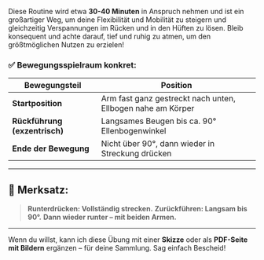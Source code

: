 
Diese Routine wird etwa **30-40 Minuten** in Anspruch nehmen und ist ein großartiger Weg, um deine Flexibilität und Mobilität zu steigern und gleichzeitig Verspannungen im Rücken und in den Hüften zu lösen. Bleib konsequent und achte darauf, tief und ruhig zu atmen, um den größtmöglichen Nutzen zu erzielen!

### ✅ Bewegungsspielraum konkret:

|Bewegungsteil|Position|
|-|-|
|**Startposition**|Arm fast ganz gestreckt nach unten, Ellbogen nahe am Körper|
|**Rückführung (exzentrisch)**|Langsames Beugen bis ca. 90° Ellenbogenwinkel|
|**Ende der Bewegung**|Nicht über 90°, dann wieder in Streckung drücken|

---

## 📌 Merksatz:

> **Runterdrücken: Vollständig strecken.**
> **Zurückführen: Langsam bis 90°.**
> **Dann wieder runter – mit beiden Armen.**

---

Wenn du willst, kann ich diese Übung mit einer **Skizze** oder als **PDF-Seite mit Bildern** ergänzen – für deine Sammlung. Sag einfach Bescheid!

<!--stackedit_data:
eyJoaXN0b3J5IjpbMTMzMTYyODQ3OCwtODU3MDExNDQzXX0=
-->